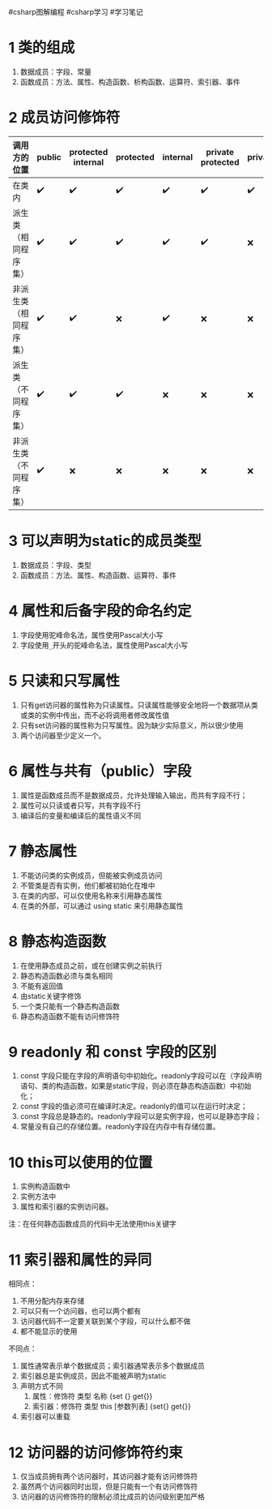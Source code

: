 #csharp图解编程 #csharp学习 #学习笔记  

# 1 类的组成

1. 数据成员：字段、常量
2. 函数成员：方法、属性、构造函数、析构函数、运算符、索引器、事件

# 2 成员访问修饰符

|调用方的位置|public|protected internal|protected|internal|private protected|private|
|---|---|---|---|---|---|---|
|在类内|✔️️|✔️|✔️|✔️|✔️|✔️|
|派生类（相同程序集）|✔️|✔️|✔️|✔️|✔️|❌|
|非派生类（相同程序集）|✔️|✔️|❌|✔️|❌|❌|
|派生类（不同程序集）|✔️|✔️|✔️|❌|❌|❌|
|非派生类（不同程序集）|✔️|❌|❌|❌|❌|❌|

# 3 可以声明为static的成员类型

1. 数据成员：字段、类型
2. 函数成员：方法、属性、构造函数、运算符、事件

# 4 属性和后备字段的命名约定

1. 字段使用驼峰命名法，属性使用Pascal大小写
2. 字段使用`_`开头的驼峰命名法，属性使用Pascal大小写

# 5 只读和只写属性

1. 只有get访问器的属性称为只读属性。只读属性能够安全地将一个数据项从类或类的实例中传出，而不必将调用者修改属性值
2. 只有set访问器的属性称为只写属性。因为缺少实际意义，所以很少使用
3. 两个访问器至少定义一个。

# 6 属性与共有（public）字段

1. 属性是函数成员而不是数据成员，允许处理输入输出，而共有字段不行；
2. 属性可以只读或者只写，共有字段不行
3. 编译后的变量和编译后的属性语义不同

# 7 静态属性

1. 不能访问类的实例成员，但能被实例成员访问
2. 不管类是否有实例，他们都被初始化在堆中
3. 在类的内部，可以仅使用名称来引用静态属性
4. 在类的外部，可以通过 using static 来引用静态属性

# 8 静态构造函数

1. 在使用静态成员之前，或在创建实例之前执行
2. 静态构造函数必须与类名相同
3. 不能有返回值
4. 由static关键字修饰
5. 一个类只能有一个静态构造函数
6. 静态构造函数不能有访问修饰符

# 9 readonly 和 const 字段的区别

1. const 字段只能在字段的声明语句中初始化。readonly字段可以在（字段声明语句、类的构造函数，如果是static字段，则必须在静态构造函数）中初始化；
2. const 字段的值必须可在编译时决定。readonly的值可以在运行时决定；
3. const 字段总是静态的。readonly字段可以是实例字段，也可以是静态字段；
4. 常量没有自己的存储位置。readonly字段在内存中有存储位置。

# 10 this可以使用的位置

1. 实例构造函数中
2. 实例方法中
3. 属性和索引器的实例访问器。

注：在任何静态函数成员的代码中无法使用this关键字

# 11 索引器和属性的异同

相同点：

1. 不用分配内存来存储
2. 可以只有一个访问器，也可以两个都有
3. 访问器代码不一定要关联到某个字段，可以什么都不做
4. 都不能显示的使用

不同点：

1. 属性通常表示单个数据成员；索引器通常表示多个数据成员
2. 索引器总是实例成员，因此不能被声明为static
3. 声明方式不同
    1. 属性：修饰符 类型 名称 {set {} get{}}
    2. 索引器：修饰符 类型 this \[参数列表\] {set{} get{}}
4. 索引器可以重载

# 12 访问器的访问修饰符约束

1. 仅当成员拥有两个访问器时，其访问器才能有访问修饰符
2. 虽然两个访问器同时出现，但是只能有一个有访问修饰符
3. 访问器的访问修饰符的限制必须比成员的访问级别更加严格